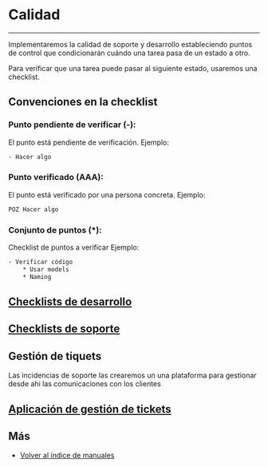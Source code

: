# Calidad

---
Implementaremos la calidad de soporte y desarrollo estableciendo puntos de control que condicionarán cuándo una tarea pasa de un estado a otro.

Para verificar que una tarea puede pasar al siguiente estado, usaremos una checklist.

## Convenciones en la checklist
### Punto pendiente de verificar (-):
El punto está pendiente de verificación.
Ejemplo:
```txt
- Hacer algo
```
### Punto verificado (AAA):
El punto está verificado por una persona concreta.
Ejemplo:
```txt
POZ Hacer algo
```

### Conjunto de puntos (*):
Checklist de puntos a verificar
Ejemplo:
```txt
- Verificar código
    * Usar models
    * Naming
```

## [Checklists de desarrollo](./checklist_desarrollo)

## [Checklists de soporte](./checklist_soporte)




## Gestión de tiquets

Las incidencias de soporte las crearemos un una plataforma para gestionar desde ahi las comunicaciones con los clientes

## [Aplicación de gestión de tickets](./gestion_tickets)


## Más

- [Volver al índice de manuales](../README.md)
